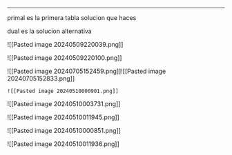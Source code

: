 
----


primal es la primera tabla solucion que haces

dual es la solucion alternativa


![[Pasted image 20240509220039.png]]

![[Pasted image 20240509220100.png]]

![[Pasted image 20240705152459.png]]![[Pasted image 20240705152833.png]]


	![[Pasted image 20240510000901.png]]

![[Pasted image 20240510003731.png]]

![[Pasted image 20240510011945.png]]

![[Pasted image 20240510000851.png]]

![[Pasted image 20240510011936.png]]